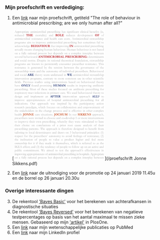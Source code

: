<!-- # Welkom op de persoonlijke site van Jonne Sikkens. U kunt hier het volgende vinden: -->

### Mijn proefschrift en verdediging:
1. Een <a href="proefschrift Jonne Sikkens.pdf" target="_blank">link</a> naar mijn proefschrift, getiteld "The role of behaviour in antimicrobial prescribing; are we only human after all?"

    [<img src="20181219 Cover proefschrift groot.jpg" alt="cover proefschrift" width="300"/>](/proefschrift Jonne Sikkens.pdf)
    <!-- [![cover proefschrift](/20181219 Cover proefschrift groot.jpg =300x)](/proefschrift Jonne Sikkens.pdf)-->

2. Een <a href="Uitnodiging promotie en borrel.pdf" target="_blank">link</a> naar de uitnodiging voor de promotie op 24 januari 2019 11.45u en de borrel op 26 januari 20.30u

### Overige interessante dingen
3. De rekentool <a href="https://jonne.shinyapps.io/BayesBasic/" target="_blank">'Bayes Basic'</a> voor het berekenen van achterafkansen in diagnostische situaties
4. De rekentool <a href="https://jonne.shinyapps.io/BayesReverse/" target="_blank">'Bayes Reversed'</a> voor het berekenen van negatieve testpercentages op basis van het aantal maximaal te missen zieke mensen. Gebaseerd op mijn ['artikel'](https://https://journals.plos.org/plosone/article?id=10.1371/journal.pone.0150891) in PlosOne.
5. Een <a href="https://www.ncbi.nlm.nih.gov/pubmed/?term=sikkens%20jj%5BAuthor%5D&cmd=DetailsSearch" target="_blank">link</a> naar mijn wetenschappelijke publicaties op PubMed
6. Een <a href="https://www.linkedin.com/in/jonnesikkens/" target="_blank">link</a> naar mijn LinkedIn profiel
